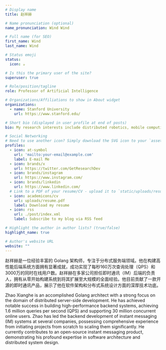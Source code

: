 ```yaml
---
# Display name
title: 赵祥赫

# Name pronunciation (optional)
name_pronunciation: Wind Wind

# Full name (for SEO)
first_name: Wind
last_name: Wind

# Status emoji
status:
  icon: ☕️

# Is this the primary user of the site?
superuser: true

# Role/position/tagline
role: Professor of Artificial Intelligence

# Organizations/Affiliations to show in About widget
organizations:
  - name: Stanford University
    url: https://www.stanford.edu/

# Short bio (displayed in user profile at end of posts)
bio: My research interests include distributed robotics, mobile computing and programmable matter.

# Social Networking
# Need to use another icon? Simply download the SVG icon to your `assets/media/icons/` folder.
profiles:
  - icon: at-symbol
    url: 'mailto:your-email@example.com'
    label: E-mail Me
  - icon: brands/x
    url: https://twitter.com/GetResearchDev
  - icon: brands/instagram
    url: https://www.instagram.com/
  - icon: brands/linkedin
    url: https://www.linkedin.com/
  # Link to a PDF of your resume/CV - upload it to `static/uploads/resume.pdf`
  - icon: academicons/cv
    url: uploads/resume.pdf
    label: Download my resume
  - icon: rss
    url: ./post/index.xml
    label: Subscribe to my blog via RSS feed

# Highlight the author in author lists? (true/false)
highlight_name: true

# Author's website URL
website: ""
---
```


赵祥赫是一位经验丰富的 Golang 架构师，专注于分布式服务端领域。他在构建高性能后端系统方面拥有显著成就，成功实现了每秒160万次查询处理（QPS）和3000万的同时在线用户数。赵祥赫在多家公司担任即时通讯（IM）后端的负责人，拥有从零开始构建系统到将其扩展至大规模的全面经验。他目前贡献了一款开源的即时通讯产品，展示了他在软件架构和分布式系统设计方面的深厚技术功底。

Zhao Xianghe is an accomplished Golang architect with a strong focus on the domain of distributed server-side development. He has achieved notable success in building high-performance backend systems, achieving 1.6 million queries per second (QPS) and supporting 30 million concurrent online users. Zhao has led the backend development of instant messaging (IM) systems at several companies, possessing comprehensive experience from initiating projects from scratch to scaling them significantly. He currently contributes to an open-source instant messaging product, demonstrating his profound expertise in software architecture and distributed system design.